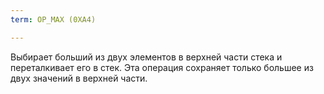 ```yaml
---
term: OP_MAX (0XA4)

---
```

Выбирает больший из двух элементов в верхней части стека и переталкивает его в стек. Эта операция сохраняет только большее из двух значений в верхней части.